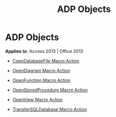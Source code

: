 ﻿---
title: ADP Objects
TOCTitle: ADP Objects
ms:assetid: 0a0a71fe-b1b0-4679-b2e6-0f7422b97983
ms:mtpsurl: https://msdn.microsoft.com/library/Dn123635(v=office.15)
ms:contentKeyID: 52071277
ms.date: 09/18/2015
mtps_version: v=office.15
---

# ADP Objects


**Applies to**: Access 2013 | Office 2013


  - [CopyDatabaseFile Macro Action](copydatabasefile-macro-action.md)

  - [OpenDiagram Macro Action](opendiagram-macro-action.md)

  - [OpenFunction Macro Action](openfunction-macro-action.md)

  - [OpenStoredProcedure Macro Action](openstoredprocedure-macro-action.md)

  - [OpenView Macro Action](openview-macro-action.md)

  - [TransferSQLDatabase Macro Action](transfersqldatabase-macro-action.md)

